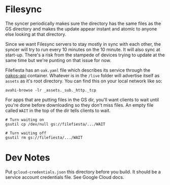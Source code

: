 # Filesync

The syncer periodically makes sure the directory has the same files as
the GS directory and makes the update appear instant and atomic to
anyone else looking at that directory.

Since we want Filesync servers to stay mostly in sync with each
other, the syncer will try to run every 10 minutes on the 10
minute. It will also sync at start-up. There's a risk from the
stampede of devices trying to update at the same time but we're
punting on that issue for now.

Filefiesta has an `oak.yaml` file which describes its service through
the [oakos-api](github.com/OakLabsInc/oakos-api) container. Whatever
is in the `/live` folder will advertise itself as `assets` as it's
root directory. You can find this on your local network like so:

    avahi-browse -lr _assets._sub._http._tcp

For apps that are putting files in the GS dir, you'll want clients to
wait until you're done before downloading so they don't miss files. An
empty file called `WAIT` in the top of the dir tells clients to wait.

    # Turn waiting on
    gsutil cp /dev/null gs://filefiesta/.../WAIT

    # Turn waiting off
    gsutil rm gs://filefiesta/.../WAIT


# Dev Notes

Put `gcloud-credentials.json` this directory before you build. It
should be a service account credentials file. See Google Cloud docs.
